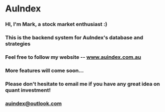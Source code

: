 # AuIndex
### HI, I'm Mark, a stock market enthusiast :)
### This is the backend system for AuIndex's database and strategies
### Feel free to follow my website -- www.auindex.com.au
### More features will come soon...
### Please don't hesitate to email me if you have any great idea on quant investment!
### auindex@outlook.com